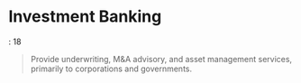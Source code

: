 # Investment Banking

: 18

> Provide underwriting, M&A advisory, and asset management services, primarily to corporations and governments.
>